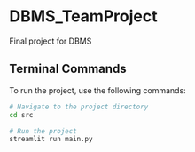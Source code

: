 # DBMS_TeamProject
 Final project for DBMS

## Terminal Commands

To run the project, use the following commands:

```sh
# Navigate to the project directory
cd src

# Run the project
streamlit run main.py
```